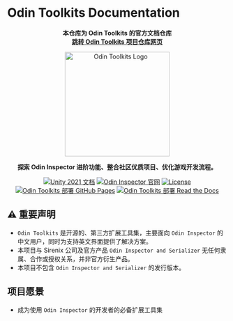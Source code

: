 # Odin Toolkits Documentation

<p align = "center">
  <strong>
  本仓库为 Odin Toolkits 的官方文档仓库<br/ >
  <a href="https://github.com/yuumixcode/OdinToolkits-For-Unity">跳转 Odin Toolkits 项目仓库网页</a>
  </strong>
</p>

<p align="center">
  <a href="https://www.odintoolkits.cn/"><img src="https://cdn.jsdelivr.net/gh/yuumixcode/OdinToolkitsDocumentation@main/cdn-assets/logo-color-noshadow.webp" width="240" alt="Odin Toolkits Logo"></a>
</p>

<p align="center"><strong>探索 Odin Inspector 进阶功能、整合社区优质项目、优化游戏开发流程。</strong></p>

<p align="center">
  <a href="https://docs.unity3d.com/2021.3/Documentation/Manual/index.html"><img src="https://img.shields.io/badge/Unity-2021.3.45f1-blue.svg" alt="Unity 2021 文档"></a>
  <a href="https://odininspector.com/"><img src="https://img.shields.io/badge/Odin%20Inspector-3.3%2B-orange.svg" alt="Odin Inspector 官网" ></a>
  <a href=""><img src="https://img.shields.io/badge/license-MIT-green.svg" alt="License" ></a><br/ >
  <a href="https://www.odintoolkits.cn/"><img src="https://img.shields.io/badge/Docs Website-GitHub%20Pages-purple.svg" alt="Odin Toolkits 部署 GitHub Pages" ></a>
  <a href="https://odintoolkitsdocumentation.readthedocs.io/latest/"><img src="https://img.shields.io/badge/Docs Website-Read%20the%20Docs-orange.svg" alt="Odin Toolkits 部署 Read the Docs" ></a>
</p>

## ⚠️ 重要声明

- `Odin Toolkits` 是开源的、第三方扩展工具集，主要面向 `Odin Inspector` 的中文用户，同时为支持英文界面提供了解决方案。
- 本项目与 Sirenix 公司及官方产品 `Odin Inspector and Serializer` 无任何隶属、合作或授权关系，并非官方衍生产品。
- 本项目不包含 `Odin Inspector and Serializer` 的发行版本。

## 项目愿景

- 成为使用 `Odin Inspector` 的开发者的必备扩展工具集
